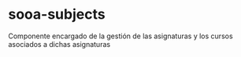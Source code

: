 # sooa-subjects
Componente encargado de la gestión de las asignaturas y los cursos asociados a dichas asignaturas
